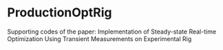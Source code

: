 # ProductionOptRig
Supporting codes of the paper: Implementation of Steady-state Real-time Optimization Using Transient Measurements on Experimental Rig
